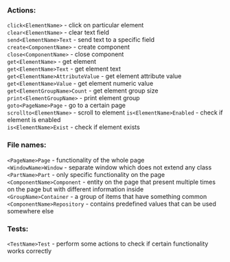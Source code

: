 ### Actions:
`click<ElementName>` - click on particular element  
`clear<ElementName>` - clear text field  
`send<ElementName>Text` - send text to a specific field  
`create<ComponentName>` - create component  
`close<ComponentName>` - close component  
`get<ElementName>` - get element  
`get<ElementName>Text` - get element text  
`get<ElementName>AttributeValue` - get element attribute value
`get<ElementName>Value` - get element numeric value  
`get<ElementGroupName>Count` - get element group size  
`print<ElementGroupName>` - print element group  
`goto<PageName>Page` - go to a certain page  
`scrollto<ElementName>` - scroll to element
`is<ElementName>Enabled` - check if element is enabled  
`is<ElementName>Exist` - check if element exists  

### File names:
`<PageName>Page` - functionality of the whole page  
`<WindowName>Window` - separate window which does not extend any class  
`<PartName>Part` - only specific functionality on the page  
`<ComponentName>Component` - entity on the page that present multiple times on the page but with different information inside  
`<GroupName>Container` - a group of items that have something common  
`<ComponentName>Repository` - contains predefined values that can be used somewhere else  

### Tests:
`<TestName>Test` - perform some actions to check if certain functionality works correctly  